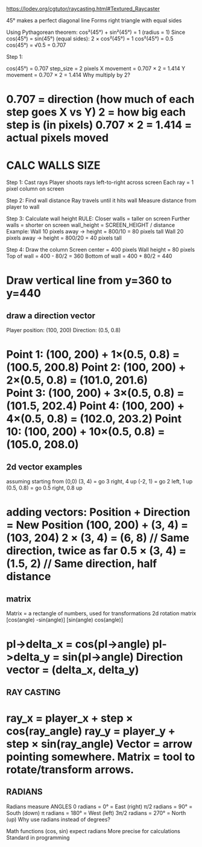 https://lodev.org/cgtutor/raycasting.html#Textured_Raycaster

45° makes a perfect diagonal line
Forms right triangle with equal sides

Using Pythagorean theorem:
cos²(45°) + sin²(45°) = 1  (radius = 1)
Since cos(45°) = sin(45°) (equal sides):
2 × cos²(45°) = 1
cos²(45°) = 0.5
cos(45°) = √0.5 = 0.707

Step 1:

cos(45°) = 0.707
step_size = 2 pixels
X movement = 0.707 × 2 = 1.414
Y movement = 0.707 × 2 = 1.414
Why multiply by 2?

0.707 = direction (how much of each step goes X vs Y)
2 = how big each step is (in pixels)
0.707 × 2 = 1.414 = actual pixels moved
=======================================
CALC WALLS SIZE
=======================================

Step 1: Cast rays
Player shoots rays left-to-right across screen
Each ray = 1 pixel column on screen

Step 2: Find wall distance
Ray travels until it hits wall
Measure distance from player to wall

Step 3: Calculate wall height
RULE: Closer walls = taller on screen
      Further walls = shorter on screen
wall_height = SCREEN_HEIGHT / distance
Example:
Wall 10 pixels away → height = 800/10 = 80 pixels tall
Wall 20 pixels away → height = 800/20 = 40 pixels tall

Step 4: Draw the column
Screen center = 400 pixels
Wall height = 80 pixels
Top of wall = 400 - 80/2 = 360
Bottom of wall = 400 + 80/2 = 440

Draw vertical line from y=360 to y=440
================================================
draw a direction vector
------------------------------------------------
Player position: (100, 200)
Direction: (0.5, 0.8)

Point 1: (100, 200) + 1×(0.5, 0.8) = (100.5, 200.8)
Point 2: (100, 200) + 2×(0.5, 0.8) = (101.0, 201.6)  
Point 3: (100, 200) + 3×(0.5, 0.8) = (101.5, 202.4)
Point 4: (100, 200) + 4×(0.5, 0.8) = (102.0, 203.2)
Point 10: (100, 200) + 10×(0.5, 0.8) = (105.0, 208.0)
=================================================
2d vector examples
-------------------------------------------------
assuming starting from (0,0)
(3, 4) = go 3 right, 4 up
(-2, 1) = go 2 left, 1 up
(0.5, 0.8) = go 0.5 right, 0.8 up

adding vectors:
Position + Direction = New Position
(100, 200) + (3, 4) = (103, 204)
2 × (3, 4) = (6, 8)  // Same direction, twice as far
0.5 × (3, 4) = (1.5, 2)  // Same direction, half distance
================================================
matrix
------------------------------------------------
Matrix = a rectangle of numbers, used for transformations
2d rotation matrix
[cos(angle)  -sin(angle)]
[sin(angle)   cos(angle)]

pl->delta_x = cos(pl->angle)
pl->delta_y = sin(pl->angle)
Direction vector = (delta_x, delta_y)
=================================================
RAY CASTING
-------------------------------------------------
ray_x = player_x + step × cos(ray_angle)
ray_y = player_y + step × sin(ray_angle)
 Vector = arrow pointing somewhere. Matrix = tool to rotate/transform arrows.
 =============================
 RADIANS
 --------------------------------
 Radians measure ANGLES
0 radians = 0° = East (right)
π/2 radians = 90° = South (down)
π radians = 180° = West (left)
3π/2 radians = 270° = North (up)
Why use radians instead of degrees?

Math functions (cos, sin) expect radians
More precise for calculations
Standard in programming